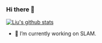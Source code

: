 ### Hi there 👋

[![Liu's github stats](https://github-readme-stats.vercel.app/api?username=min-zou&count_private=true&show_icons=true&theme=radical)](https://github.com/anuraghazra/github-readme-stats)

- 🔭 I’m currently working on SLAM.



<!--
**min-zou/min-zou** is a ✨ _special_ ✨ repository because its `README.md` (this file) appears on your GitHub profile.

Here are some ideas to get you started:

- 🔭 I’m currently working on ...
- 🌱 I’m currently learning ...
- 👯 I’m looking to collaborate on ...
- 🤔 I’m looking for help with ...
- 💬 Ask me about ...
- 📫 How to reach me: ...
- 😄 Pronouns: ...
- ⚡ Fun fact: ...
-->
